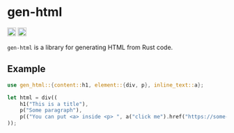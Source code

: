 # gen-html

[<img height="20" src="https://img.shields.io/badge/docs-latest-blue?style=for-the-badge"/>](https://din0x.github.io/gen-html)
[<img height="20" src="https://img.shields.io/github/actions/workflow/status/din0x/gen-html/ci.yml?style=for-the-badge">](https://github.com/din0x/gen-html/actions/workflows/ci.yml)

`gen-html` is a library for generating HTML from Rust code.

## Example
```rust 
use gen_html::{content::h1, element::{div, p}, inline_text::a};

let html = div((
    h1("This is a title"),
    p("Some paragraph"),
    p(("You can put <a> inside <p> ", a("click me").href("https://some-url.com")))
));
```
